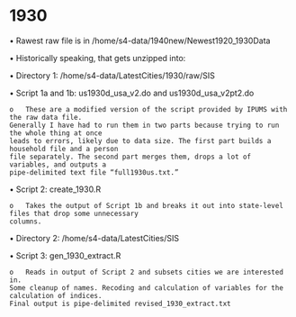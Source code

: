 # 1930 #

•	Rawest raw file is in /home/s4-data/1940new/Newest1920_1930Data

•	Historically speaking, that gets unzipped into: 

•	Directory 1: /home/s4-data/LatestCities/1930/raw/SIS

•	Script 1a and 1b: us1930d_usa_v2.do and us1930d_usa_v2pt2.do

    o	These are a modified version of the script provided by IPUMS with the raw data file. 
    Generally I have had to run them in two parts because trying to run the whole thing at once 
    leads to errors, likely due to data size. The first part builds a household file and a person 
    file separately. The second part merges them, drops a lot of variables, and outputs a 
    pipe-delimited text file “full1930us.txt.”
    
•	Script 2: create_1930.R

    o	Takes the output of Script 1b and breaks it out into state-level files that drop some unnecessary 
    columns.

•	Directory 2: /home/s4-data/LatestCities/SIS

•	Script 3: gen_1930_extract.R

    o	Reads in output of Script 2 and subsets cities we are interested in. 
    Some cleanup of names. Recoding and calculation of variables for the calculation of indices. 
    Final output is pipe-delimited revised_1930_extract.txt
